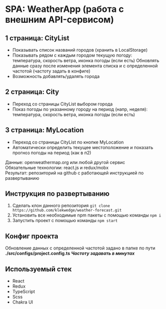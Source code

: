 # SPA: WeatherApp (работа с внешним API-сервисом)

## 1 страница: CityList
- Показывать список названий городов (хранить в LocalStorage)
- Показывать рядом с каждым городом текущую погоду: температура, скорость ветра, иконка погоды (если есть)
Обновлять данные сразу после изменения элемента списка и с определенной частотой (частоту задать в конфиге)
- Возможность добавлять/удалять города

## 2 страница: City
- Переход со страницы CityList выбором города
- Показ погоды по указанному городу на период (напр, неделя): температура, скорость ветра, иконка погоды (если есть)

## 3 страница: MyLocation
- Переход со страницы CityList по кнопке MyLocation 
- Автоматически определить текущее местоположение и показать прогноз погоды на период (как в п2)

Данные: openweathermap.org или любой другой сервис  
Обязательные технологии: react.js и redux/mobx  
Результат: репозиторий на github с работающей инструкцией по развертыванию  

## Инструкция по развертыванию

1. Сделать клон данного репозитория ```git clone https://github.com/klekwedge/weather-forecast.git```
2. Установить все необходимые npm пакеты с помощью команды ```npm i```
3. Запустить проект с помощью команды ```npm start```

## Конфиг проекта

Обновление данных с определенной частотой задано в папке по пути 
**./src/configs/project.config.ts**
***Частоту задавать в минутах***

## Используемый стек 

- React
- Redux
- TypeScript
- Scss
- Chakra UI